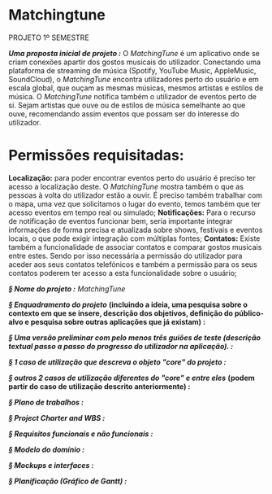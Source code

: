# Matchingtune
PROJETO 1º SEMESTRE 

***Uma proposta inicial de projeto :***
O _MatchingTune_ é um aplicativo onde se criam conexões apartir dos gostos musicais do utilizador. 
Conectando uma plataforma de streaming de música (Spotify, YouTube Music, AppleMusic, SoundCloud),
o _MatchingTune_ encontra utilizadores perto do usuário e em escala global, que ouçam as mesmas músicas, 
mesmos artistas e estilos de música. O _MatchingTune_ notifica também o utilizador de eventos perto de si. 
Sejam artistas que ouve ou de estilos de música semelhante ao que ouve, recomendando assim eventos que possam 
ser do interesse do utilizador.

# **Permissões requisitadas:**
**Localização:** para poder encontrar eventos perto do usuário é preciso ter acesso a localização deste.
O _MatchingTune_ mostra também o que as pessoas à volta do utilizador estão a ouvir.
É preciso também trabalhar com o mapa, uma vez que solicitamos o lugar do evento, temos também que
ter acesso eventos em tempo real ou simulado; 
**Notificações:** Para o recurso de notificação de eventos funcionar bem, seria importante integrar informações
de forma precisa e atualizada sobre shows, festivais e eventos locais, o que pode exigir integração com múltiplas fontes;
**Contatos:** Existe também a funcionalidade de associar contatos e comparar gostos musicais entre estes. 
Sendo por isso necessária a permissão do utilizador para aceder aos seus contatos telefónicos e também a permissão 
para os seus contatos poderem ter acesso a esta funcionalidade sobre o usuário;



***§ Nome do projeto :*** _MatchingTune_

***§ Enquadramento do projeto*** **(incluindo a ideia, uma pesquisa sobre o contexto em 
que se insere, descrição dos objetivos, definição do público-alvo e pesquisa sobre 
outras aplicações que já existam) :**

***§ Uma versão preliminar com pelo menos três guiões de teste (descrição textual passo a 
passo do progresso do utilizador na aplicação). :***

***§ 1 caso de utilização que descreva o objeto "core" do projeto :***

***§ outros 2 casos de utilização diferentes do "core" e entre eles*** **(podem partir do 
caso de utilização descrito anteriormente) :**

***§ Plano de trabalhos :***

***§ Project Charter and WBS :***

***§ Requisitos funcionais e não funcionais :***

***§ Modelo do domínio :***

***§ Mockups e interfaces :***

***§ Planificação (Gráfico de Gantt) :***
